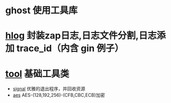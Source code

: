 # ghost 使用工具库

# [hlog](https://github.com/hwholiday/ghost/tree/main/hlog) 封装zap日志,日志文件分割,日志添加 trace_id（内含 gin 例子）

# [tool](https://github.com/hwholiday/ghost/tree/main/tool) 基础工具类
   - [signal](https://github.com/hwholiday/ghost/tree/main/tool/signal.go) 优雅的退出程序，并回收资源 
   - [aes](https://github.com/hwholiday/ghost/tree/main/tool/aes.go) AES-(128,192,256)-(CFB,CBC,ECB)加密
  